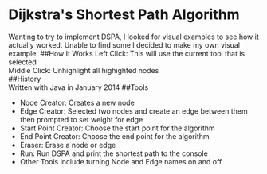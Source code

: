 Dijkstra's Shortest Path Algorithm
==================================
Wanting to try to implement DSPA, I looked for visual examples to see how it actually worked. Unable to find some I decided to make my own visual example.
##How It Works
Left Click: This will use the current tool that is selected  
Middle Click: Unhighlight all highighted nodes  
##History  
Written with Java in January 2014
##Tools
* Node Creator: Creates a new node
* Edge Creator: Selected two nodes and create an edge between them then prompted to set weight for edge  
* Start Point Creator: Choose the start point for the algorithm
* End Point Creator: Choose the end point for the algorithm
* Eraser: Erase a node or edge
* Run: Run DSPA and print the shortest path to the console
* Other Tools include turning Node and Edge names on and off  
